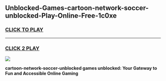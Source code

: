 
## Unblocked-Games-cartoon-network-soccer-unblocked-Play-Online-Free-1c0xe
<h3>
<a href="https://premium76.site?title=cartoon-network-soccer-unblocked&ref=26A">CLICK TO PLAY</a></h3>
<hr>

<h3>
<a href="https://premium76.site?title=cartoon-network-soccer-unblocked&ref=26A">CLICK 2 PLAY</a>
  
</h3>

<a href="https://premium76.site?title=cartoon-network-soccer-unblocked&ref=26A"><img src="https://clearcache.store/games.png"></a>


**cartoon-network-soccer-unblocked games unblocked: Your Gateway to Fun and Accessible Online Gaming**
